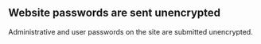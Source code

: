 ## Website passwords are sent unencrypted

Administrative and user passwords on the site are submitted unencrypted.
